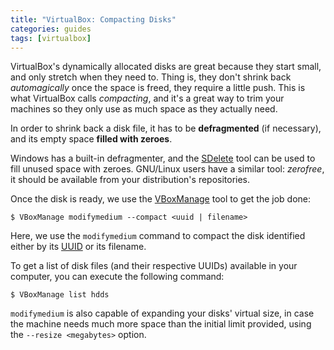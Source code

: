 ```yaml
---
title: "VirtualBox: Compacting Disks"
categories: guides
tags: [virtualbox]
---
```


VirtualBox's dynamically allocated disks are great because they start
small, and only stretch when they need to. Thing is, they don't shrink
back *automagically* once the space is freed, they require a little
push. This is what VirtualBox calls *compacting*, and it's a great way
to trim your machines so they only use as much space as they actually
need.

In order to shrink back a disk file, it has to be **defragmented** (if
necessary), and its empty space **filled with zeroes**.

Windows has a built-in defragmenter, and the [SDelete][1] tool can be
used to fill unused space with zeroes. GNU/Linux users have a similar
tool: *zerofree*, it should be available from your distribution's
repositories.

Once the disk is ready, we use the [VBoxManage][2] tool to get the job
done:

`$ VBoxManage modifymedium --compact <uuid | filename>`

Here, we use the `modifymedium` command to compact the disk identified
either by its [UUID][3] or its filename. 

To get a list of disk files (and their respective UUIDs) available in
your computer, you can execute the following command:

`$ VBoxManage list hdds`

`modifymedium` is also capable of expanding your disks' virtual size, in
case the machine needs much more space than the initial limit provided,
using the `--resize <megabytes>` option.

[1]: https://technet.microsoft.com/en-us/sysinternals/sdelete.aspx
[2]: https://www.virtualbox.org/manual/ch08.html
[3]: https://en.wikipedia.org/wiki/Universally_unique_identifier

